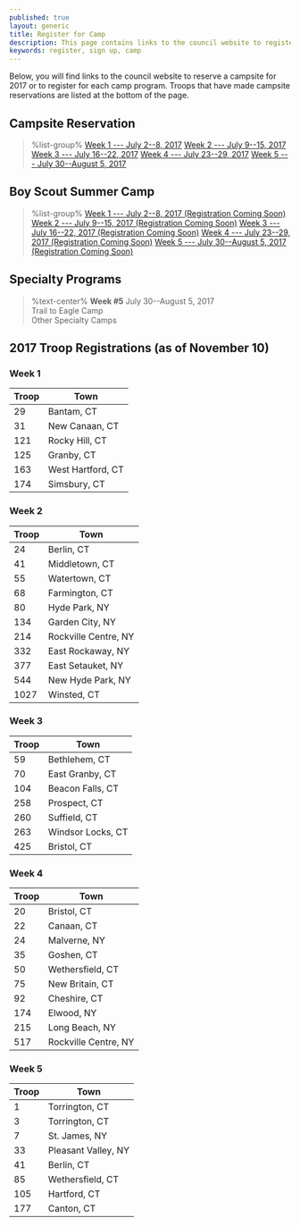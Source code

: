 ```yaml
---
published: true
layout: generic
title: Register for Camp
description: This page contains links to the council website to register to attend summer camp at Camp Workcoeman.
keywords: register, sign up, camp
---
```


Below, you will find links to the council website to reserve a campsite for 2017 or to register for each camp program. Troops that have made campsite reservations are listed at the bottom of the page.

## Campsite Reservation

> %list-group%
> <a href="http://www.ctrivers.org/Event.aspx?id=14855" class="list-group-item">Week 1 --- July 2--8, 2017</a>
> <a href="http://www.ctrivers.org/Event.aspx?id=14858" class="list-group-item">Week 2 --- July 9--15, 2017</a>
> <a href="http://www.ctrivers.org/Event.aspx?id=14868" class="list-group-item">Week 3 --- July 16--22, 2017</a>
> <a href="http://www.ctrivers.org/Event.aspx?id=14867" class="list-group-item">Week 4 --- July 23--29, 2017</a>
> <a href="http://www.ctrivers.org/Event.aspx?id=14865" class="list-group-item">Week 5 --- July 30--August 5, 2017</a>

## Boy Scout Summer Camp

> %list-group%
> <a href="{{ site.url }}/#" class="list-group-item">Week 1 --- July 2--8, 2017 (Registration Coming Soon)</a>
> <a href="{{ site.url }}/#" class="list-group-item">Week 2 --- July 9--15, 2017 (Registration Coming Soon)</a>
> <a href="{{ site.url }}/#" class="list-group-item">Week 3 --- July 16--22, 2017 (Registration Coming Soon)</a>
> <a href="{{ site.url }}/#" class="list-group-item">Week 4 --- July 23--29, 2017 (Registration Coming Soon)</a>
> <a href="{{ site.url }}/#" class="list-group-item">Week 5 --- July 30--August 5, 2017 (Registration Coming Soon)</a>

## Specialty Programs

> %text-center%
> **Week #5**
> July 30--August 5, 2017<br/>
> Trail to Eagle Camp<br/>
> Other Specialty Camps

## 2017 Troop Registrations (as of November 10)

### Week 1

Troop   | Town
--------|-----------------------
29      | Bantam, CT
31      | New Canaan, CT
121     | Rocky Hill, CT
125     | Granby, CT
163     | West Hartford, CT
174     | Simsbury, CT

### Week 2

Troop   | Town
--------|-----------------------
24      | Berlin, CT
41      | Middletown, CT
55      | Watertown, CT
68      | Farmington, CT
80      | Hyde Park, NY
134     | Garden City, NY
214     | Rockville Centre, NY
332     | East Rockaway, NY
377     | East Setauket, NY
544     | New Hyde Park, NY
1027    | Winsted, CT

### Week 3

Troop   | Town
--------|-----------------------
59      | Bethlehem, CT
70      | East Granby, CT
104     | Beacon Falls, CT
258     | Prospect, CT
260     | Suffield, CT
263     | Windsor Locks, CT
425     | Bristol, CT

### Week 4

Troop   | Town
--------|-----------------------
20      | Bristol, CT
22      | Canaan, CT
24      | Malverne, NY
35      | Goshen, CT
50      | Wethersfield, CT
75      | New Britain, CT
92      | Cheshire, CT
174     | Elwood, NY
215     | Long Beach, NY
517     | Rockville Centre, NY

### Week 5

Troop   | Town
--------|-----------------------
1       | Torrington, CT
3       | Torrington, CT
7       | St. James, NY
33      | Pleasant Valley, NY
41      | Berlin, CT
85      | Wethersfield, CT
105     | Hartford, CT
177     | Canton, CT
